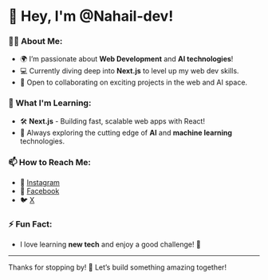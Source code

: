 # 👋 Hey, I'm @Nahail-dev!

### 👨‍💻 About Me:
- 🌍 I’m passionate about **Web Development** and **AI technologies**!
- 💻 Currently diving deep into **Next.js** to level up my web dev skills.
- 🤝 Open to collaborating on exciting projects in the web and AI space.

### 🌱 What I'm Learning:
- 🛠 **Next.js** - Building fast, scalable web apps with React!
- 🤖 Always exploring the cutting edge of **AI** and **machine learning** technologies.

### 📫 How to Reach Me:
- 📸 [Instagram](https://www.instagram.com/nahailahamd/)
- 📘 [Facebook](https://www.facebook.com/nahail.ahamd/)
- 🐦 [X](https://x.com/AhNahail)

### ⚡ Fun Fact:
- I love learning **new tech** and enjoy a good challenge! 🎯

---

Thanks for stopping by! 💼 Let’s build something amazing together!
